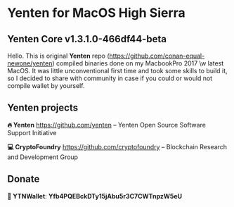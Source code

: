 # Yenten for MacOS High Sierra

## Yenten Core v1.3.1.0-466df44-beta

Hello. This is original **Yenten** repo (https://github.com/conan-equal-newone/yenten) compiled binaries
done on my MacbookPro 2017 \w latest MacOS.
It was little unconventional first time and took some skills to build it, so I decided to share with
community in case if you could or would not compile wallet by yourself.

## Yenten projects

**🔥 Yenten** https://github.com/yenten – Yenten Open Source Software Support Initiative

**💻 CryptoFoundry** https://github.com/cryptofoundry – Blockchain Research and Development Group

## Donate

**🚀 YTNWallet**: **Yfb4PQEBckDTy15jAbu5r3C7CWTnpzW5eU**

